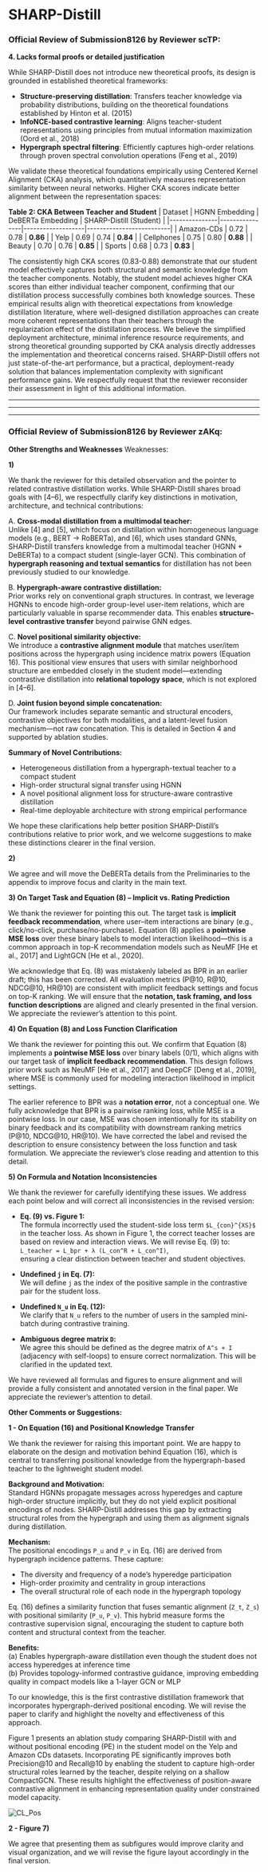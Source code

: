 # SHARP-Distill

### Official Review of Submission8126 by Reviewer scTP:

**4. Lacks formal proofs or detailed justification**

While SHARP-Distill does not introduce new theoretical proofs, its design is grounded in established theoretical frameworks:

- **Structure-preserving distillation**: Transfers teacher knowledge via probability distributions, building on the theoretical foundations established by Hinton et al. (2015)
- **InfoNCE-based contrastive learning**: Aligns teacher-student representations using principles from mutual information maximization (Oord et al., 2018)
- **Hypergraph spectral filtering**: Efficiently captures high-order relations through proven spectral convolution operations (Feng et al., 2019)

We validate these theoretical foundations empirically using Centered Kernel Alignment (CKA) analysis, which quantitatively measures representation similarity between neural networks. Higher CKA scores indicate better alignment between the representation spaces:

**Table 2: CKA Between Teacher and Student**
| Dataset       | HGNN Embedding | DeBERTa Embedding | SHARP-Distill (Student) |
|---------------|----------------|-------------------|--------------------------|
| Amazon-CDs    | 0.72           | 0.78              | **0.86**                 |
| Yelp          | 0.69           | 0.74              | **0.84**                 |
| Cellphones    | 0.75           | 0.80              | **0.88**                 |
| Beauty        | 0.70           | 0.76              | **0.85**                 |
| Sports        | 0.68           | 0.73              | **0.83**                 |

The consistently high CKA scores (0.83-0.88) demonstrate that our student model effectively captures both structural and semantic knowledge from the teacher components. Notably, the student model achieves higher CKA scores than either individual teacher component, confirming that our distillation process successfully combines both knowledge sources. These empirical results align with theoretical expectations from knowledge distillation literature, where well-designed distillation approaches can create more coherent representations than their teachers through the regularization effect of the distillation process. 
We believe the simplified deployment architecture, minimal inference resource requirements, and strong theoretical grounding supported by CKA analysis directly addresses the implementation and theoretical concerns raised. SHARP-Distill offers not just state-of-the-art performance, but a practical, deployment-ready solution that balances implementation complexity with significant performance gains. We respectfully request that the reviewer reconsider their assessment in light of this additional information.


----------------------------------------------------------------------------------------
----------------------------------------------------------------------------------------
----------------------------------------------------------------------------------------


### Official Review of Submission8126 by Reviewer zAKq:

**Other Strengths and Weaknesses**
Weaknesses:

**1)**

We thank the reviewer for this detailed observation and the pointer to related contrastive distillation works. While SHARP-Distill shares broad goals with [4–6], we respectfully clarify key distinctions in motivation, architecture, and technical contributions:

A. **Cross-modal distillation from a multimodal teacher:**  
   Unlike [4] and [5], which focus on distillation within homogeneous language models (e.g., BERT → RoBERTa), and [6], which uses standard GNNs, SHARP-Distill transfers knowledge from a multimodal teacher (HGNN + DeBERTa) to a compact student (single-layer GCN). This combination of **hypergraph reasoning and textual semantics** for distillation has not been previously studied to our knowledge.

B. **Hypergraph-aware contrastive distillation:**  
   Prior works rely on conventional graph structures. In contrast, we leverage HGNNs to encode high-order group-level user-item relations, which are particularly valuable in sparse recommender data. This enables **structure-level contrastive transfer** beyond pairwise GNN edges.

C. **Novel positional similarity objective:**  
   We introduce a **contrastive alignment module** that matches user/item positions across the hypergraph using incidence matrix powers (Equation 16). This positional view ensures that users with similar neighborhood structure are embedded closely in the student model—extending contrastive distillation into **relational topology space**, which is not explored in [4–6].

D. **Joint fusion beyond simple concatenation:**  
   Our framework includes separate semantic and structural encoders, contrastive objectives for both modalities, and a latent-level fusion mechanism—not raw concatenation. This is detailed in Section 4 and supported by ablation studies.

**Summary of Novel Contributions:**

- Heterogeneous distillation from a hypergraph-textual teacher to a compact student  
- High-order structural signal transfer using HGNN  
- A novel positional alignment loss for structure-aware contrastive distillation  
- Real-time deployable architecture with strong empirical performance  

We hope these clarifications help better position SHARP-Distill’s contributions relative to prior work, and we welcome suggestions to make these distinctions clearer in the final version.

**2)**

We agree and will move the DeBERTa details from the Preliminaries to the appendix to improve focus and clarity in the main text.

**3) On Target Task and Equation (8) – Implicit vs. Rating Prediction**

We thank the reviewer for pointing this out. The target task is **implicit feedback recommendation**, where user–item interactions are binary (e.g., click/no-click, purchase/no-purchase). Equation (8) applies a **pointwise MSE loss** over these binary labels to model interaction likelihood—this is a common approach in top-K recommendation models such as NeuMF [He et al., 2017] and LightGCN [He et al., 2020].

We acknowledge that Eq. (8) was mistakenly labeled as BPR in an earlier draft; this has been corrected. All evaluation metrics (P@10, R@10, NDCG@10, HR@10) are consistent with implicit feedback settings and focus on top-K ranking. We will ensure that the **notation, task framing, and loss function descriptions** are aligned and clearly presented in the final version. We appreciate the reviewer’s attention to this point.

**4) On Equation (8) and Loss Function Clarification**

We thank the reviewer for pointing this out. We confirm that Equation (8) implements a **pointwise MSE loss** over binary labels (0/1), which aligns with our target task of **implicit feedback recommendation**. This design follows prior work such as NeuMF [He et al., 2017] and DeepCF [Deng et al., 2019], where MSE is commonly used for modeling interaction likelihood in implicit settings.

The earlier reference to BPR was a **notation error**, not a conceptual one. We fully acknowledge that BPR is a pairwise ranking loss, while MSE is a pointwise loss. In our case, MSE was chosen intentionally for its stability on binary feedback and its compatibility with downstream ranking metrics (P@10, NDCG@10, HR@10). We have corrected the label and revised the description to ensure consistency between the loss function and task formulation. We appreciate the reviewer’s close reading and attention to this detail.


**5) On Formula and Notation Inconsistencies**

We thank the reviewer for carefully identifying these issues. We address each point below and will correct all inconsistencies in the revised version:

- **Eq. (9) vs. Figure 1:**  
  The formula incorrectly used the student-side loss term `$L_{con}^{XS}$` in the teacher loss. As shown in Figure 1, the correct teacher losses are based on review and interaction views. We will revise Eq. (9) to:  
  `L_teacher = L_bpr + λ (L_con^R + L_con^I)`,  
  ensuring a clear distinction between teacher and student objectives.

- **Undefined `j` in Eq. (7):**  
  We will define `j` as the index of the positive sample in the contrastive pair for the student loss.

- **Undefined `N_u` in Eq. (12):**  
  We clarify that `N_u` refers to the number of users in the sampled mini-batch during contrastive training.

- **Ambiguous degree matrix `D`:**  
  We agree this should be defined as the degree matrix of `A^s + I` (adjacency with self-loops) to ensure correct normalization. This will be clarified in the updated text.

We have reviewed all formulas and figures to ensure alignment and will provide a fully consistent and annotated version in the final paper. We appreciate the reviewer’s attention to detail.


**Other Comments or Suggestions:**

**1 - On Equation (16) and Positional Knowledge Transfer**

We thank the reviewer for raising this important point. We are happy to elaborate on the design and motivation behind Equation (16), which is central to transferring positional knowledge from the hypergraph-based teacher to the lightweight student model.

**Background and Motivation:**  
Standard HGNNs propagate messages across hyperedges and capture high-order structure implicitly, but they do not yield explicit positional encodings of nodes. SHARP-Distill addresses this gap by extracting structural roles from the hypergraph and using them as alignment signals during distillation.

**Mechanism:**  
The positional encodings `P_u` and `P_v` in Eq. (16) are derived from hypergraph incidence patterns. These capture:

- The diversity and frequency of a node’s hyperedge participation  
- High-order proximity and centrality in group interactions  
- The overall structural role of each node in the hypergraph topology  

Eq. (16) defines a similarity function that fuses semantic alignment (`Z_t`, `Z_s`) with positional similarity (`P_u`, `P_v`). This hybrid measure forms the contrastive supervision signal, encouraging the student to capture both content and structural context from the teacher.

**Benefits:**  
(a) Enables hypergraph-aware distillation even though the student does not access hyperedges at inference time  
(b) Provides topology-informed contrastive guidance, improving embedding quality in compact models like a 1-layer GCN or MLP  

To our knowledge, this is the first contrastive distillation framework that incorporates hypergraph-derived positional encoding. We will revise the paper to clarify and highlight the novelty and effectiveness of this approach.

Figure 1 presents an ablation study comparing SHARP-Distill with and without positional encoding (PE) in the student model on the Yelp and Amazon CDs datasets. Incorporating PE significantly improves both Precision@10 and Recall@10 by enabling the student to capture high-order structural roles learned by the teacher, despite relying on a shallow CompactGCN. These results highlight the effectiveness of position-aware contrastive alignment in enhancing representation quality under constrained model capacity.

![CL_Pos](https://github.com/user-attachments/assets/2dd11ce8-8f8b-473d-9d8f-b28ddefb85fb)


**2 - Figure 7)**

We agree that presenting them as subfigures would improve clarity and visual organization, and we will revise the figure layout accordingly in the final version.
